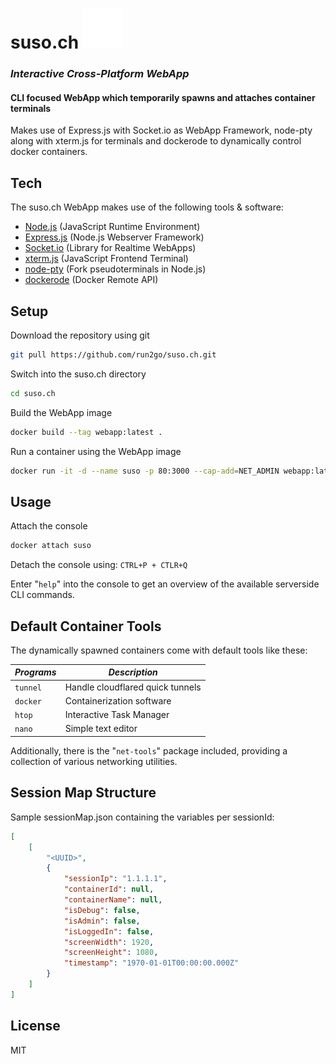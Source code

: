 # suso.ch ![suso.ch](./web/inc/logo.svg)
### _Interactive Cross-Platform WebApp_
#### CLI focused WebApp which temporarily spawns and attaches container terminals

Makes use of Express.js with Socket.io as WebApp Framework, node-pty along with xterm.js for terminals and dockerode to dynamically control docker containers.

## Tech
The suso.ch WebApp makes use of the following tools & software:

- [Node.js] (JavaScript Runtime Environment)
- [Express.js] (Node.js Webserver Framework)
- [Socket.io] (Library for Realtime WebApps)
- [xterm.js] (JavaScript Frontend Terminal)
- [node-pty] (Fork pseudoterminals in Node.js)
- [dockerode] (Docker Remote API)

## Setup
Download the repository using git
```sh
git pull https://github.com/run2go/suso.ch.git
```

Switch into the suso.ch directory
```sh
cd suso.ch
```

Build the WebApp image
```sh
docker build --tag webapp:latest .
```

Run a container using the WebApp image
```sh
docker run -it -d --name suso -p 80:3000 --cap-add=NET_ADMIN webapp:latest
```

## Usage
Attach the console
```sh
docker attach suso
```

Detach the console using: `CTRL+P + CTLR+Q`

Enter "`help`" into the console to get an overview of the available serverside CLI commands.

## Default Container Tools
The dynamically spawned containers come with default tools like these:

| _Programs_ | _Description_ |
| ------ | ------ |
| `tunnel` | Handle cloudflared quick tunnels |
| `docker` | Containerization software |
| `htop` | Interactive Task Manager |
| `nano` | Simple text editor |

Additionally, there is the "`net-tools`" package included, providing a collection of various networking utilities.

## Session Map Structure
Sample sessionMap.json containing the variables per sessionId:
```json
[
    [
        "<UUID>",
        {
            "sessionIp": "1.1.1.1",
            "containerId": null,
            "containerName": null,
            "isDebug": false,
            "isAdmin": false,
            "isLoggedIn": false,
            "screenWidth": 1920,
            "screenHeight": 1080,
            "timestamp": "1970-01-01T00:00:00.000Z"
        }
    ]
]
```

## License

MIT

[//]: #
   [node.js]: <http://nodejs.org>
   [express.js]: <http://expressjs.com>
   [socket.io]: <http://socket.io>
   [xterm.js]: <http://xtermjs.org>
   [node-pty]: <https://github.com/microsoft/node-pty>
   [dockerode]: <https://github.com/apocas/dockerode>
